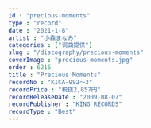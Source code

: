 ```yaml
---
id : "precious-moments"
type : "record"
date : "2021-1-8"
artist : "小森まなみ"
categories : ["词曲提供"]
slug : "/discography/precious-moments"
coverImage : "precious-moments.jpg"
order : 6216
title : "Precious Moments"
recordNo : "KICA-992～3"
recordPrice : "税抜2,857円"
recordReleaseDate : "2009-08-07"
recordPublisher : "KING RECORDS"
recordType : "Best"
---
```


